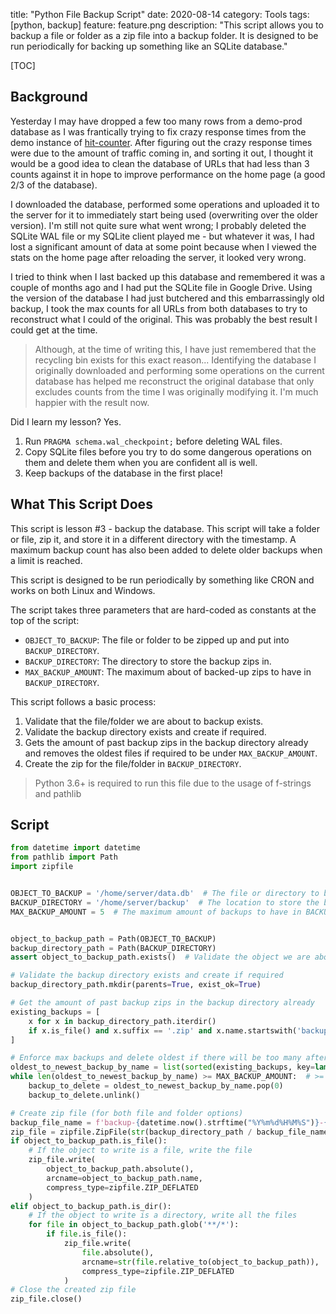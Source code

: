 title: "Python File Backup Script"
date: 2020-08-14
category: Tools
tags: [python, backup]
feature: feature.png
description: "This script allows you to backup a file or folder as a zip file into a backup folder. It is designed to be run periodically for backing up something like an SQLite database."

[TOC]

## Background
Yesterday I may have dropped a few too many rows from a demo-prod database as I was frantically trying to fix crazy response times from the demo instance of [hit-counter](https://github.com/brentvollebregt/hit-counter). After figuring out the crazy response times were due to the amount of traffic coming in, and sorting it out, I thought it would be a good idea to clean the database of URLs that had less than 3 counts against it in hope to improve performance on the home page (a good 2/3 of the database).

I downloaded the database, performed some operations and uploaded it to the server for it to immediately start being used (overwriting over the older version). I'm still not quite sure what went wrong; I probably deleted the SQLite WAL file or my SQLite client played me - but whatever it was, I had lost a significant amount of data at some point because when I viewed the stats on the home page after reloading the server, it looked very wrong.

I tried to think when I last backed up this database and remembered it was a couple of months ago and I had put the SQLite file in Google Drive. Using the version of the database I had just butchered and this embarrassingly old backup, I took the max counts for all URLs from both databases to try to reconstruct what I could of the original. This was probably the best result I could get at the time.

> Although, at the time of writing this, I have just remembered that the recycling bin exists for this exact reason... Identifying the database I originally downloaded and performing some operations on the current database has helped me reconstruct the original database that only excludes counts from the time I was originally modifying it. I'm much happier with the result now.

Did I learn my lesson? Yes.

 1. Run `PRAGMA schema.wal_checkpoint;` before deleting WAL files.
 2. Copy SQLite files before you try to do some dangerous operations on them and delete them when you are confident all is well.
 3. Keep backups of the database in the first place!

## What This Script Does
This script is lesson #3 - backup the database. This script will take a folder or file, zip it, and store it in a different directory with the timestamp. A maximum backup count has also been added to delete older backups when a limit is reached.

This script is designed to be run periodically by something like CRON and works on both Linux and Windows.

The script takes three parameters that are hard-coded as constants at the top of the script:

- `OBJECT_TO_BACKUP`: The file or folder to be zipped up and put into `BACKUP_DIRECTORY`.
- `BACKUP_DIRECTORY`: The directory to store the backup zips in.
- `MAX_BACKUP_AMOUNT`: The maximum about of backed-up zips to have in `BACKUP_DIRECTORY`.
 
This script follows a basic process:

1. Validate that the file/folder we are about to backup exists.
2. Validate the backup directory exists and create if required.
3. Gets the amount of past backup zips in the backup directory already and removes the oldest files if required to be under `MAX_BACKUP_AMOUNT`.
4. Create the zip for the file/folder in `BACKUP_DIRECTORY`.

> Python 3.6+ is required to run this file due to the usage of f-strings and pathlib

## Script

```python
from datetime import datetime
from pathlib import Path
import zipfile


OBJECT_TO_BACKUP = '/home/server/data.db'  # The file or directory to backup
BACKUP_DIRECTORY = '/home/server/backup'  # The location to store the backups in
MAX_BACKUP_AMOUNT = 5  # The maximum amount of backups to have in BACKUP_DIRECTORY


object_to_backup_path = Path(OBJECT_TO_BACKUP)
backup_directory_path = Path(BACKUP_DIRECTORY)
assert object_to_backup_path.exists()  # Validate the object we are about to backup exists before we continue

# Validate the backup directory exists and create if required
backup_directory_path.mkdir(parents=True, exist_ok=True)

# Get the amount of past backup zips in the backup directory already
existing_backups = [
    x for x in backup_directory_path.iterdir()
    if x.is_file() and x.suffix == '.zip' and x.name.startswith('backup-')
]

# Enforce max backups and delete oldest if there will be too many after the new backup
oldest_to_newest_backup_by_name = list(sorted(existing_backups, key=lambda f: f.name))
while len(oldest_to_newest_backup_by_name) >= MAX_BACKUP_AMOUNT:  # >= because we will have another soon
    backup_to_delete = oldest_to_newest_backup_by_name.pop(0)
    backup_to_delete.unlink()

# Create zip file (for both file and folder options)
backup_file_name = f'backup-{datetime.now().strftime("%Y%m%d%H%M%S")}-{object_to_backup_path.name}.zip'
zip_file = zipfile.ZipFile(str(backup_directory_path / backup_file_name), mode='w')
if object_to_backup_path.is_file():
    # If the object to write is a file, write the file
    zip_file.write(
        object_to_backup_path.absolute(),
        arcname=object_to_backup_path.name,
        compress_type=zipfile.ZIP_DEFLATED
    )
elif object_to_backup_path.is_dir():
    # If the object to write is a directory, write all the files
    for file in object_to_backup_path.glob('**/*'):
        if file.is_file():
            zip_file.write(
                file.absolute(),
                arcname=str(file.relative_to(object_to_backup_path)),
                compress_type=zipfile.ZIP_DEFLATED
            )
# Close the created zip file
zip_file.close()
```
